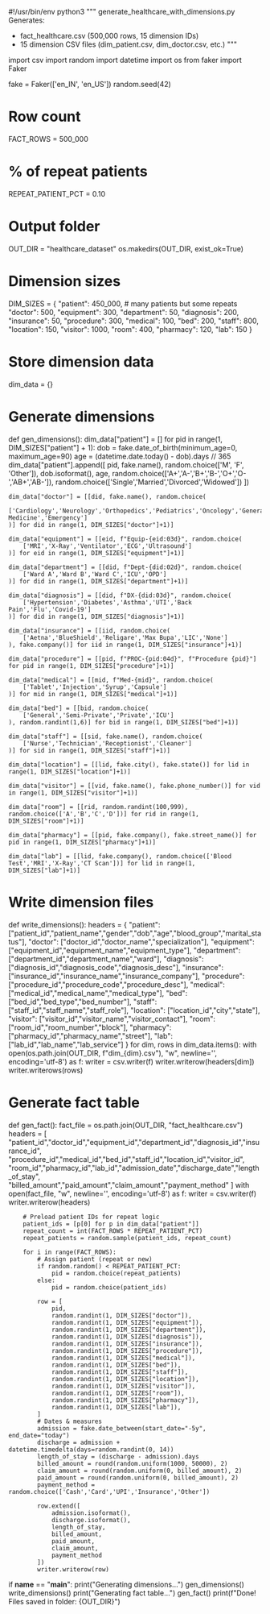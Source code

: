 #!/usr/bin/env python3
"""
generate_healthcare_with_dimensions.py
Generates:
- fact_healthcare.csv  (500,000 rows, 15 dimension IDs)
- 15 dimension CSV files (dim_patient.csv, dim_doctor.csv, etc.)
"""

import csv
import random
import datetime
import os
from faker import Faker

fake = Faker(['en_IN', 'en_US'])
random.seed(42)

# Row count
FACT_ROWS = 500_000

# % of repeat patients
REPEAT_PATIENT_PCT = 0.10

# Output folder
OUT_DIR = "healthcare_dataset"
os.makedirs(OUT_DIR, exist_ok=True)

# Dimension sizes
DIM_SIZES = {
    "patient": 450_000,   # many patients but some repeats
    "doctor": 500,
    "equipment": 300,
    "department": 50,
    "diagnosis": 200,
    "insurance": 50,
    "procedure": 300,
    "medical": 100,
    "bed": 200,
    "staff": 800,
    "location": 150,
    "visitor": 1000,
    "room": 400,
    "pharmacy": 120,
    "lab": 150
}

# Store dimension data
dim_data = {}

# Generate dimensions
def gen_dimensions():
    dim_data["patient"] = []
    for pid in range(1, DIM_SIZES["patient"] + 1):
        dob = fake.date_of_birth(minimum_age=0, maximum_age=90)
        age = (datetime.date.today() - dob).days // 365
        dim_data["patient"].append([
            pid, fake.name(), random.choice(['M', 'F', 'Other']),
            dob.isoformat(), age,
            random.choice(['A+','A-','B+','B-','O+','O-','AB+','AB-']),
            random.choice(['Single','Married','Divorced','Widowed'])
        ])

    dim_data["doctor"] = [[did, fake.name(), random.choice(
        ['Cardiology','Neurology','Orthopedics','Pediatrics','Oncology','General Medicine','Emergency']
    )] for did in range(1, DIM_SIZES["doctor"]+1)]

    dim_data["equipment"] = [[eid, f"Equip-{eid:03d}", random.choice(
        ['MRI','X-Ray','Ventilator','ECG','Ultrasound']
    )] for eid in range(1, DIM_SIZES["equipment"]+1)]

    dim_data["department"] = [[did, f"Dept-{did:02d}", random.choice(
        ['Ward A','Ward B','Ward C','ICU','OPD']
    )] for did in range(1, DIM_SIZES["department"]+1)]

    dim_data["diagnosis"] = [[did, f"DX-{did:03d}", random.choice(
        ['Hypertension','Diabetes','Asthma','UTI','Back Pain','Flu','Covid-19']
    )] for did in range(1, DIM_SIZES["diagnosis"]+1)]

    dim_data["insurance"] = [[iid, random.choice(
        ['Aetna','BlueShield','Religare','Max Bupa','LIC','None']
    ), fake.company()] for iid in range(1, DIM_SIZES["insurance"]+1)]

    dim_data["procedure"] = [[pid, f"PROC-{pid:04d}", f"Procedure {pid}"] for pid in range(1, DIM_SIZES["procedure"]+1)]

    dim_data["medical"] = [[mid, f"Med-{mid}", random.choice(
        ['Tablet','Injection','Syrup','Capsule']
    )] for mid in range(1, DIM_SIZES["medical"]+1)]

    dim_data["bed"] = [[bid, random.choice(
        ['General','Semi-Private','Private','ICU']
    ), random.randint(1,6)] for bid in range(1, DIM_SIZES["bed"]+1)]

    dim_data["staff"] = [[sid, fake.name(), random.choice(
        ['Nurse','Technician','Receptionist','Cleaner']
    )] for sid in range(1, DIM_SIZES["staff"]+1)]

    dim_data["location"] = [[lid, fake.city(), fake.state()] for lid in range(1, DIM_SIZES["location"]+1)]

    dim_data["visitor"] = [[vid, fake.name(), fake.phone_number()] for vid in range(1, DIM_SIZES["visitor"]+1)]

    dim_data["room"] = [[rid, random.randint(100,999), random.choice(['A','B','C','D'])] for rid in range(1, DIM_SIZES["room"]+1)]

    dim_data["pharmacy"] = [[pid, fake.company(), fake.street_name()] for pid in range(1, DIM_SIZES["pharmacy"]+1)]

    dim_data["lab"] = [[lid, fake.company(), random.choice(['Blood Test','MRI','X-Ray','CT Scan'])] for lid in range(1, DIM_SIZES["lab"]+1)]

# Write dimension files
def write_dimensions():
    headers = {
        "patient": ["patient_id","patient_name","gender","dob","age","blood_group","marital_status"],
        "doctor": ["doctor_id","doctor_name","specialization"],
        "equipment": ["equipment_id","equipment_name","equipment_type"],
        "department": ["department_id","department_name","ward"],
        "diagnosis": ["diagnosis_id","diagnosis_code","diagnosis_desc"],
        "insurance": ["insurance_id","insurance_name","insurance_company"],
        "procedure": ["procedure_id","procedure_code","procedure_desc"],
        "medical": ["medical_id","medical_name","medical_type"],
        "bed": ["bed_id","bed_type","bed_number"],
        "staff": ["staff_id","staff_name","staff_role"],
        "location": ["location_id","city","state"],
        "visitor": ["visitor_id","visitor_name","visitor_contact"],
        "room": ["room_id","room_number","block"],
        "pharmacy": ["pharmacy_id","pharmacy_name","street"],
        "lab": ["lab_id","lab_name","lab_service"]
    }
    for dim, rows in dim_data.items():
        with open(os.path.join(OUT_DIR, f"dim_{dim}.csv"), "w", newline='', encoding='utf-8') as f:
            writer = csv.writer(f)
            writer.writerow(headers[dim])
            writer.writerows(rows)

# Generate fact table
def gen_fact():
    fact_file = os.path.join(OUT_DIR, "fact_healthcare.csv")
    headers = [
        "patient_id","doctor_id","equipment_id","department_id","diagnosis_id","insurance_id",
        "procedure_id","medical_id","bed_id","staff_id","location_id","visitor_id",
        "room_id","pharmacy_id","lab_id","admission_date","discharge_date","length_of_stay",
        "billed_amount","paid_amount","claim_amount","payment_method"
    ]
    with open(fact_file, "w", newline='', encoding='utf-8') as f:
        writer = csv.writer(f)
        writer.writerow(headers)

        # Preload patient IDs for repeat logic
        patient_ids = [p[0] for p in dim_data["patient"]]
        repeat_count = int(FACT_ROWS * REPEAT_PATIENT_PCT)
        repeat_patients = random.sample(patient_ids, repeat_count)

        for i in range(FACT_ROWS):
            # Assign patient (repeat or new)
            if random.random() < REPEAT_PATIENT_PCT:
                pid = random.choice(repeat_patients)
            else:
                pid = random.choice(patient_ids)

            row = [
                pid,
                random.randint(1, DIM_SIZES["doctor"]),
                random.randint(1, DIM_SIZES["equipment"]),
                random.randint(1, DIM_SIZES["department"]),
                random.randint(1, DIM_SIZES["diagnosis"]),
                random.randint(1, DIM_SIZES["insurance"]),
                random.randint(1, DIM_SIZES["procedure"]),
                random.randint(1, DIM_SIZES["medical"]),
                random.randint(1, DIM_SIZES["bed"]),
                random.randint(1, DIM_SIZES["staff"]),
                random.randint(1, DIM_SIZES["location"]),
                random.randint(1, DIM_SIZES["visitor"]),
                random.randint(1, DIM_SIZES["room"]),
                random.randint(1, DIM_SIZES["pharmacy"]),
                random.randint(1, DIM_SIZES["lab"]),
            ]
            # Dates & measures
            admission = fake.date_between(start_date="-5y", end_date="today")
            discharge = admission + datetime.timedelta(days=random.randint(0, 14))
            length_of_stay = (discharge - admission).days
            billed_amount = round(random.uniform(1000, 50000), 2)
            claim_amount = round(random.uniform(0, billed_amount), 2)
            paid_amount = round(random.uniform(0, billed_amount), 2)
            payment_method = random.choice(['Cash','Card','UPI','Insurance','Other'])

            row.extend([
                admission.isoformat(),
                discharge.isoformat(),
                length_of_stay,
                billed_amount,
                paid_amount,
                claim_amount,
                payment_method
            ])
            writer.writerow(row)

if __name__ == "__main__":
    print("Generating dimensions...")
    gen_dimensions()
    write_dimensions()
    print("Generating fact table...")
    gen_fact()
    print(f"Done! Files saved in folder: {OUT_DIR}")
